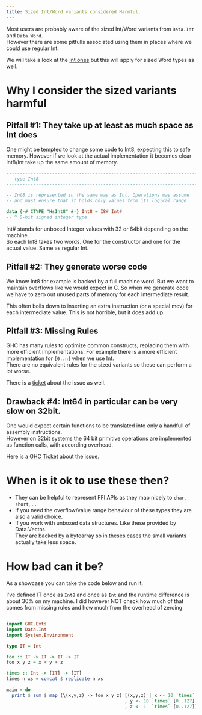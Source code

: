 ```yaml
---
title: Sized Int/Word variants considered Harmful.
---
```


Most users are probably aware of the sized Int/Word variants from `Data.Int` and `Data.Word`.  
However there are some pitfulls associated using them in places where we could use regular Int.

We will take a look at the [Int ones](https://hackage.haskell.org/package/base-4.12.0.0/docs/Data-Int.html#t:Int8)
but this will apply for sized Word types as well.

# Why I consider the sized variants harmful

## Pitfall #1: They take up at least as much space as Int does

One might be tempted to change some code to Int8, expecting this to safe memory.
However if we look at the actual implementation it becomes clear Int8/Int take up
the same amount of memory.

```Haskell
------------------------------------------------------------------------
-- type Int8
------------------------------------------------------------------------

-- Int8 is represented in the same way as Int. Operations may assume
-- and must ensure that it holds only values from its logical range.

data {-# CTYPE "HsInt8" #-} Int8 = I8# Int#
-- ^ 8-bit signed integer type
```

Int# stands for unboxed Integer values with 32 or 64bit depending on the machine.  
So each Int8 takes two words. One for the constructor and one for the actual value. Same as regular Int.

## Pitfall #2: They generate worse code

We know Int8 for example is backed by a full machine word. But we want to maintain overflows like we would expect in C.
So when we generate code we have to zero out unused parts of memory for each intermediate result.

This often boils down to inserting an extra instruction (or a special mov) for each intermediate value.
This is not horrible, but it does add up.

## Pitfall #3: Missing Rules

GHC has many rules to optimize common constructs, replacing them with more efficient implementations.
For example there is a more efficient implementation for `[0..n]` when we use Int.  
There are no equivalent rules for the sized variants so these can perform a lot worse.

There is a [ticket](https://ghc.haskell.org/trac/ghc/ticket/15185) about the issue as well.

## Drawback #4: Int64 in particular can be very slow on 32bit.

One would expect certain functions to be translated into only a handfull of assembly instructions.  
However on 32bit systems the 64 bit primitive operations are implemented as function calls, with according overhead.

Here is a [GHC Ticket](https://ghc.haskell.org/trac/ghc/ticket/5444) about the issue.

# When is it ok to use these then?

* They can be helpful to represent FFI APIs as they map nicely to `char`, `short`, ...
* If you need the overflow/value range behaviour of these types they are also a valid choice.
* If you work with unboxed data structures. Like these provided by Data.Vector.  
  They are backed by a bytearray so in theses cases the small variants actually take less space.

# How bad can it be?

As a showcase you can take the code below and run it.

I've defined IT once as `Int8` and once as `Int` and the runtime difference is about 30% on my machine.
I did however NOT check how much of that comes from missing rules and how much from the overhead of zeroing.

```Haskell

import GHC.Exts
import Data.Int
import System.Environment

type IT = Int

foo :: IT -> IT -> IT -> IT
foo x y z = x + y + z

times :: Int -> [IT] -> [IT]
times n xs = concat $ replicate n xs

main = do
  print $ sum $ map (\(x,y,z) -> foo x y z) [(x,y,z) | x <- 10 `times` [0..127]
                                            , y <- 10 `times` [0..127]
                                            , z <- 1  `times` [0..127]]
```